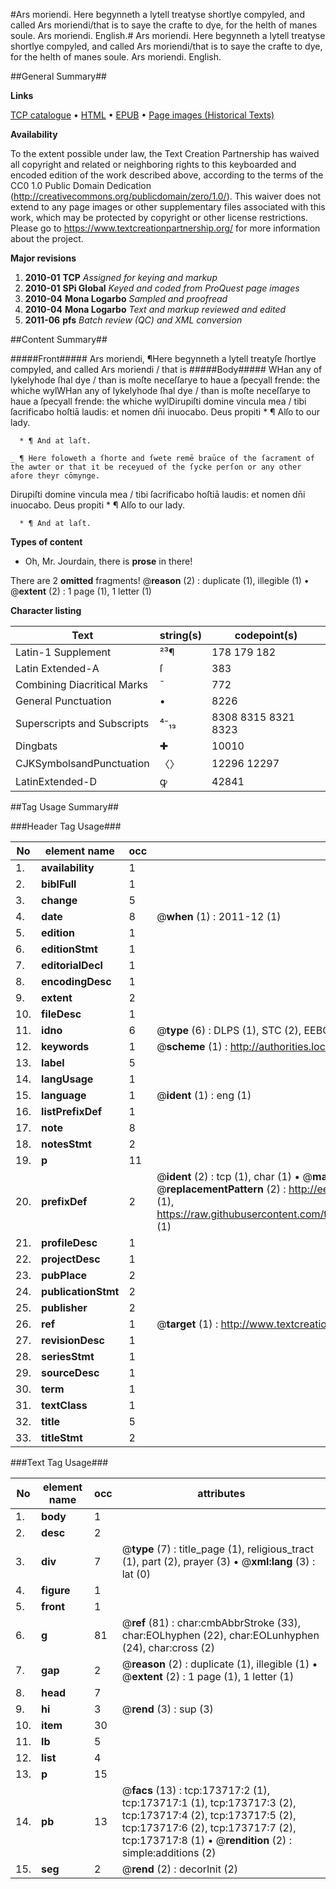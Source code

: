 #Ars moriendi. Here begynneth a lytell treatyse shortlye compyled, and called Ars moriendi/that is to saye the crafte to dye, for the helth of manes soule. Ars moriendi. English.#
Ars moriendi. Here begynneth a lytell treatyse shortlye compyled, and called Ars moriendi/that is to saye the crafte to dye, for the helth of manes soule.
Ars moriendi. English.

##General Summary##

**Links**

[TCP catalogue](http://www.ota.ox.ac.uk/tcp/)  • 
[HTML](http://tei.it.ox.ac.uk/tcp/Texts-HTML/free/B01/B01239.html)  • 
[EPUB](http://tei.it.ox.ac.uk/tcp/Texts-EPUB/free/B01/B01239.epub) • 
[Page images (Historical Texts)](https://historicaltexts.jisc.ac.uk/eebo-44920267e)

**Availability**

To the extent possible under law, the Text Creation Partnership has waived all copyright and related or neighboring rights to this keyboarded and encoded edition of the work described above, according to the terms of the CC0 1.0 Public Domain Dedication (http://creativecommons.org/publicdomain/zero/1.0/). This waiver does not extend to any page images or other supplementary files associated with this work, which may be protected by copyright or other license restrictions. Please go to https://www.textcreationpartnership.org/ for more information about the project.

**Major revisions**

1. __2010-01__ __TCP__ *Assigned for keying and markup*
1. __2010-01__ __SPi Global__ *Keyed and coded from ProQuest page images*
1. __2010-04__ __Mona Logarbo__ *Sampled and proofread*
1. __2010-04__ __Mona Logarbo__ *Text and markup reviewed and edited*
1. __2011-06__ __pfs__ *Batch review (QC) and XML conversion*

##Content Summary##

#####Front#####
Ars moriendi, ¶Here begynneth a lytell treatyſe ſhortlye compyled, and called Ars moriendi / that is
#####Body#####
WHan any of lykelyhode ſhal dye / than is moſte neceſſarye to haue a ſpecyall frende: the whiche wylWHan any of lykelyhode ſhal dye / than is moſte neceſſarye to haue a ſpecyall frende: the whiche wylDirupiſti domine vincula mea / tibi ſacrificabo hoſtiā laudis: et nomen dn̄i inuocabo. Deus propiti
      * ¶ Alſo to our lady.

      * ¶ And at laſt.

    _ ¶ Here foloweth a ſhorte and ſwete remē braūce of the ſacrament of the awter or that it be receyued of the ſycke perſon or any other afore theyr cōmynge.
Dirupiſti domine vincula mea / tibi ſacrificabo hoſtiā laudis: et nomen dn̄i inuocabo. Deus propiti
      * ¶ Alſo to our lady.

      * ¶ And at laſt.

**Types of content**

  * Oh, Mr. Jourdain, there is **prose** in there!

There are 2 **omitted** fragments! 
 @__reason__ (2) : duplicate (1), illegible (1)  •  @__extent__ (2) : 1 page (1), 1 letter (1)

**Character listing**


|Text|string(s)|codepoint(s)|
|---|---|---|
|Latin-1 Supplement|²³¶|178 179 182|
|Latin Extended-A|ſ|383|
|Combining             Diacritical Marks|̄|772|
|General Punctuation|•|8226|
|Superscripts             and Subscripts|⁴⁻₁₃|8308 8315 8321 8323|
|Dingbats|✚|10010|
|CJKSymbolsandPunctuation|〈〉|12296 12297|
|LatinExtended-D|ꝙ|42841|

##Tag Usage Summary##

###Header Tag Usage###

|No|element name|occ|attributes|
|---|---|---|---|
|1.|__availability__|1||
|2.|__biblFull__|1||
|3.|__change__|5||
|4.|__date__|8| @__when__ (1) : 2011-12 (1)|
|5.|__edition__|1||
|6.|__editionStmt__|1||
|7.|__editorialDecl__|1||
|8.|__encodingDesc__|1||
|9.|__extent__|2||
|10.|__fileDesc__|1||
|11.|__idno__|6| @__type__ (6) : DLPS (1), STC (2), EEBO-CITATION (1), OCLC (1), VID (1)|
|12.|__keywords__|1| @__scheme__ (1) : http://authorities.loc.gov/ (1)|
|13.|__label__|5||
|14.|__langUsage__|1||
|15.|__language__|1| @__ident__ (1) : eng (1)|
|16.|__listPrefixDef__|1||
|17.|__note__|8||
|18.|__notesStmt__|2||
|19.|__p__|11||
|20.|__prefixDef__|2| @__ident__ (2) : tcp (1), char (1)  •  @__matchPattern__ (2) : ([0-9\-]+):([0-9IVX]+) (1), (.+) (1)  •  @__replacementPattern__ (2) : http://eebo.chadwyck.com/downloadtiff?vid=$1&page=$2 (1), https://raw.githubusercontent.com/textcreationpartnership/Texts/master/tcpchars.xml#$1 (1)|
|21.|__profileDesc__|1||
|22.|__projectDesc__|1||
|23.|__pubPlace__|2||
|24.|__publicationStmt__|2||
|25.|__publisher__|2||
|26.|__ref__|1| @__target__ (1) : http://www.textcreationpartnership.org/docs/. (1)|
|27.|__revisionDesc__|1||
|28.|__seriesStmt__|1||
|29.|__sourceDesc__|1||
|30.|__term__|1||
|31.|__textClass__|1||
|32.|__title__|5||
|33.|__titleStmt__|2||


###Text Tag Usage###

|No|element name|occ|attributes|
|---|---|---|---|
|1.|__body__|1||
|2.|__desc__|2||
|3.|__div__|7| @__type__ (7) : title_page (1), religious_tract (1), part (2), prayer (3)  •  @__xml:lang__ (3) : lat (0)|
|4.|__figure__|1||
|5.|__front__|1||
|6.|__g__|81| @__ref__ (81) : char:cmbAbbrStroke (33), char:EOLhyphen (22), char:EOLunhyphen (24), char:cross (2)|
|7.|__gap__|2| @__reason__ (2) : duplicate (1), illegible (1)  •  @__extent__ (2) : 1 page (1), 1 letter (1)|
|8.|__head__|7||
|9.|__hi__|3| @__rend__ (3) : sup (3)|
|10.|__item__|30||
|11.|__lb__|5||
|12.|__list__|4||
|13.|__p__|15||
|14.|__pb__|13| @__facs__ (13) : tcp:173717:2 (1), tcp:173717:1 (1), tcp:173717:3 (2), tcp:173717:4 (2), tcp:173717:5 (2), tcp:173717:6 (2), tcp:173717:7 (2), tcp:173717:8 (1)  •  @__rendition__ (2) : simple:additions (2)|
|15.|__seg__|2| @__rend__ (2) : decorInit (2)|
